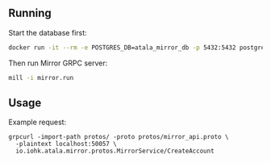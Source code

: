 ## Running

Start the database first:

```sh
docker run -it --rm -e POSTGRES_DB=atala_mirror_db -p 5432:5432 postgres:11.5
```

Then run Mirror GRPC server:

```sh
mill -i mirror.run
```

## Usage

Example request:

```
grpcurl -import-path protos/ -proto protos/mirror_api.proto \
  -plaintext localhost:50057 \
  io.iohk.atala.mirror.protos.MirrorService/CreateAccount
```
